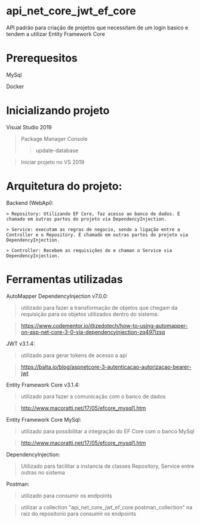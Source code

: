 # api_net_core_jwt_ef_core

API padrão para criação de projetos que necessitam de um login basico e tendem a utilizar Entity Framework Core

# Prerequesitos
  MySql
  
  Docker

# Inicializando projeto

Visual Studio 2019

> Package Manager Console  
>> update-database

> Iniciar projeto no VS 2019

# Arquitetura do projeto:

Backend (WebApi):
	
	> Repository: Utilizando EF Core, faz acesso ao banco de dados. É chamado em outras partes do projeto via DependencyInjection.
	
	> Service: executam as regras de negocio, sendo a ligação entre a Controller e o Repository. É chamado em outras partes do projeto via DependencyInjection.
	
	> Controller: Recebem as requisições do e chaman o Service via DependencyInjection.
  
	
# Ferramentas utilizadas

AutoMapper DependencyInjection v7.0.0: 
  > utilizado para fazer a transformação de objetos que chegam da requisição para os objetos utilizados dentro do sistema.
  
  > https://www.codementor.io/@zedotech/how-to-using-automapper-on-asp-net-core-3-0-via-dependencyinjection-zq497lzsq




JWT v3.1.4:
  > utilizado para gerar tokens de acesso a api
  
  > https://balta.io/blog/aspnetcore-3-autenticacao-autorizacao-bearer-jwt
  
  
  

Entity Framework Core v3.1.4:
  > utilizado para fazer a comunicação com o banco de dados
  
  > http://www.macoratti.net/17/05/efcore_mysql1.htm




Entity Framework Core MySql:
  > utilizado para possibilitar a integração do EF Core com o banco MySql
  
  > http://www.macoratti.net/17/05/efcore_mysql1.htm
  
  
  

DependencyInjection:
  > Utilizado para facilitar a instancia de classes Repository, Service entre outras no sistema




Postman:
  > utilizado para consumir os endpoints
  
  > utilizar a collection "api_net_core_jwt_ef_core.postman_collection" na raiz do repositorio para consumir os endpoints
